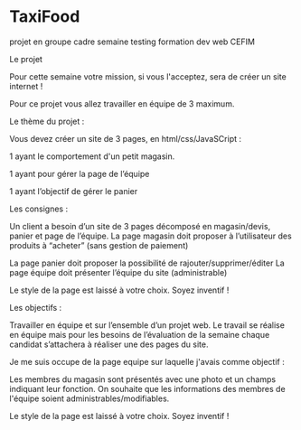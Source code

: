 # TaxiFood
projet en groupe cadre semaine testing formation dev web CEFIM


Le projet


Pour cette semaine votre mission, si vous l'acceptez, sera de créer un site internet !

Pour ce projet vous allez travailler en équipe de 3 maximum.

Le thème du projet :

Vous devez créer un site de 3 pages, en html/css/JavaSCript :

1  ayant le comportement d'un petit magasin.

1  ayant pour gérer la page de l’équipe

1 ayant l’objectif de gérer le panier

Les consignes :

Un client a besoin d’un site de 3 pages décomposé en magasin/devis, panier et page de l’équipe.
La page magasin doit proposer à l’utilisateur des produits à “acheter” (sans gestion de paiement)

La page panier doit proposer la possibilité de rajouter/supprimer/éditer
La page équipe doit présenter l’équipe du site (administrable)

Le style de la page est laissé à votre choix. Soyez inventif !

 

Les objectifs :

Travailler en équipe et sur l’ensemble d’un projet web.
Le travail se réalise en équipe mais pour les besoins de l’évaluation de la semaine chaque candidat s’attachera à réaliser une des pages du site.

Je me suis occupe de la page equipe sur laquelle j'avais comme objectif :

Les membres du magasin sont présentés avec une photo et un champs indiquant leur fonction.
On souhaite que les informations des membres de l'équipe soient administrables/modifiables.

Le style de la page est laissé à votre choix. Soyez inventif !

